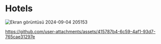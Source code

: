 # Hotels

![Ekran görüntüsü 2024-09-04 205153](https://github.com/user-attachments/assets/9c9ca233-e335-4252-a127-ed3c11c839d8)

https://github.com/user-attachments/assets/415787b4-6c59-4af1-93d7-765cae31297e

